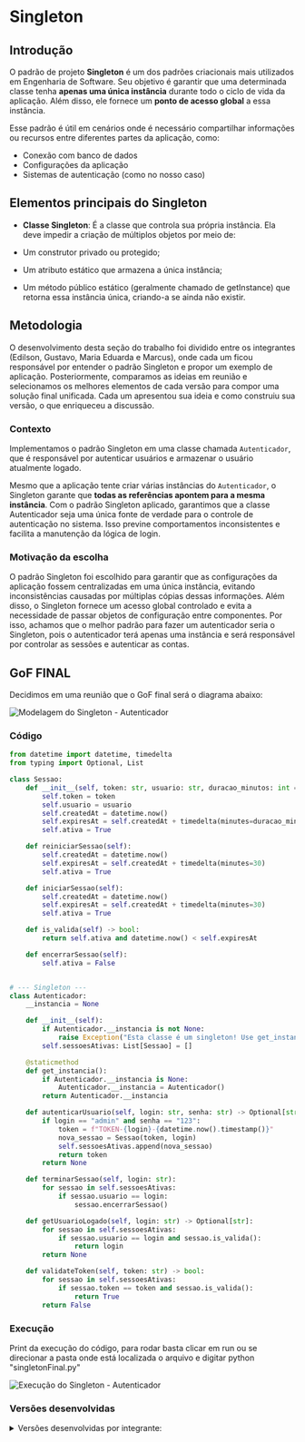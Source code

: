 # Singleton

## Introdução

O padrão de projeto **Singleton** é um dos padrões criacionais mais utilizados em Engenharia de Software. Seu objetivo é garantir que uma determinada classe tenha **apenas uma única instância** durante todo o ciclo de vida da aplicação. Além disso, ele fornece um **ponto de acesso global** a essa instância.

Esse padrão é útil em cenários onde é necessário compartilhar informações ou recursos entre diferentes partes da aplicação, como:

- Conexão com banco de dados
- Configurações da aplicação
- Sistemas de autenticação (como no nosso caso)

## Elementos principais do Singleton

- **Classe Singleton**: É a classe que controla sua própria instância. Ela deve impedir a criação de múltiplos objetos por meio de:

- Um construtor privado ou protegido;

- Um atributo estático que armazena a única instância;

- Um método público estático (geralmente chamado de getInstance) que retorna essa instância única, criando-a se ainda não existir.

## Metodologia

O desenvolvimento desta seção do trabalho foi dividido entre os integrantes (Edilson, Gustavo, Maria Eduarda e Marcus), onde cada um ficou responsável por entender o padrão Singleton e propor um exemplo de aplicação. Posteriormente, comparamos as ideias em reunião e selecionamos os melhores elementos de cada versão para compor uma solução final unificada. Cada um apresentou sua ideia e como construiu sua versão, o que enriqueceu a discussão.

### Contexto

Implementamos o padrão Singleton em uma classe chamada `Autenticador`, que é responsável por autenticar usuários e armazenar o usuário atualmente logado.

Mesmo que a aplicação tente criar várias instâncias do `Autenticador`, o Singleton garante que **todas as referências apontem para a mesma instância**. Com o padrão Singleton aplicado, garantimos que a classe Autenticador seja uma única fonte de verdade para o controle de autenticação no sistema. Isso previne comportamentos inconsistentes e facilita a manutenção da lógica de login.

### Motivação da escolha

O padrão Singleton foi escolhido para garantir que as configurações da aplicação fossem centralizadas em uma única instância, evitando inconsistências causadas por múltiplas cópias dessas informações. Além disso, o Singleton fornece um acesso global controlado e evita a necessidade de passar objetos de configuração entre componentes. Por isso, achamos que o melhor padrão para fazer um autenticador seria o Singleton, pois o autenticador terá apenas uma instância e será responsável por controlar as sessões e autenticar as contas. 

## GoF FINAL

Decidimos em uma reunião que o GoF final será o diagrama abaixo:

![Modelagem do Singleton - Autenticador](../../assets/GOFsCriacionais/Singleton/SingletonGustavo.png)

### Código

```python
from datetime import datetime, timedelta
from typing import Optional, List

class Sessao:
    def __init__(self, token: str, usuario: str, duracao_minutos: int = 30):
        self.token = token
        self.usuario = usuario
        self.createdAt = datetime.now()
        self.expiresAt = self.createdAt + timedelta(minutes=duracao_minutos)
        self.ativa = True

    def reiniciarSessao(self):
        self.createdAt = datetime.now()
        self.expiresAt = self.createdAt + timedelta(minutes=30)
        self.ativa = True

    def iniciarSessao(self):
        self.createdAt = datetime.now()
        self.expiresAt = self.createdAt + timedelta(minutes=30)
        self.ativa = True

    def is_valida(self) -> bool:
        return self.ativa and datetime.now() < self.expiresAt

    def encerrarSessao(self):
        self.ativa = False


# --- Singleton ---
class Autenticador:
    __instancia = None

    def __init__(self):
        if Autenticador.__instancia is not None:
            raise Exception("Esta classe é um singleton! Use get_instancia().")
        self.sessoesAtivas: List[Sessao] = []

    @staticmethod
    def get_instancia():
        if Autenticador.__instancia is None:
            Autenticador.__instancia = Autenticador()
        return Autenticador.__instancia

    def autenticarUsuario(self, login: str, senha: str) -> Optional[str]:
        if login == "admin" and senha == "123":
            token = f"TOKEN-{login}-{datetime.now().timestamp()}"
            nova_sessao = Sessao(token, login)
            self.sessoesAtivas.append(nova_sessao)
            return token
        return None

    def terminarSessao(self, login: str):
        for sessao in self.sessoesAtivas:
            if sessao.usuario == login:
                sessao.encerrarSessao()

    def getUsuarioLogado(self, login: str) -> Optional[str]:
        for sessao in self.sessoesAtivas:
            if sessao.usuario == login and sessao.is_valida():
                return login
        return None

    def validateToken(self, token: str) -> bool:
        for sessao in self.sessoesAtivas:
            if sessao.token == token and sessao.is_valida():
                return True
        return False

```

### Execução
Print da execução do código, para rodar basta clicar em run ou se direcionar a pasta onde está localizada o arquivo e digitar python "singletonFinal.py"

![Execução do Singleton - Autenticador](../../assets/GOFsCriacionais/Singleton/SingletonFinal.png)

### Versões desenvolvidas

<details>
<summary>Versões desenvolvidas por integrante:</summary>

<details>
<summary>Versão do Gustavo:</summary>

### Gustavo

A implementação foi desenvolvida com base no exemplo disponibilizado pela professora no Aprender3 e, também baseado no site refactoring guru, adaptando-o para os nossos componentes.

### Modelagem

![Modelagem do Singleton - Autenticador](../../assets/GOFsCriacionais/Singleton/SingletonGustavo.png)

<center>

Autor: [Gustavo Feitosa Haubert](https://github.com/GustavoHaubert)

</center>

### Código

```python
from datetime import datetime, timedelta
from typing import Optional, List

class Sessao:
    def __init__(self, token: str, usuario: str, duracao_minutos: int = 30):
        self.token = token
        self.usuario = usuario
        self.createdAt = datetime.now()
        self.expiresAt = self.createdAt + timedelta(minutes=duracao_minutos)
        self.ativa = True

    def reiniciarSessao(self):
        self.createdAt = datetime.now()
        self.expiresAt = self.createdAt + timedelta(minutes=30)
        self.ativa = True

    def iniciarSessao(self):
        self.createdAt = datetime.now()
        self.expiresAt = self.createdAt + timedelta(minutes=30)
        self.ativa = True

    def is_valida(self) -> bool:
        return self.ativa and datetime.now() < self.expiresAt

    def encerrarSessao(self):
        self.ativa = False


# --- Singleton ---
class Autenticador:
    __instancia = None

    def __init__(self):
        if Autenticador.__instancia is not None:
            raise Exception("Esta classe é um singleton! Use get_instancia().")
        self.sessoesAtivas: List[Sessao] = []

    @staticmethod
    def get_instancia():
        if Autenticador.__instancia is None:
            Autenticador.__instancia = Autenticador()
        return Autenticador.__instancia

    def autenticarUsuario(self, login: str, senha: str) -> Optional[str]:
        if login == "admin" and senha == "123":
            token = f"TOKEN-{login}-{datetime.now().timestamp()}"
            nova_sessao = Sessao(token, login)
            self.sessoesAtivas.append(nova_sessao)
            return token
        return None

    def terminarSessao(self, login: str):
        for sessao in self.sessoesAtivas:
            if sessao.usuario == login:
                sessao.encerrarSessao()

    def getUsuarioLogado(self, login: str) -> Optional[str]:
        for sessao in self.sessoesAtivas:
            if sessao.usuario == login and sessao.is_valida():
                return login
        return None

    def validateToken(self, token: str) -> bool:
        for sessao in self.sessoesAtivas:
            if sessao.token == token and sessao.is_valida():
                return True
        return False

```

<center>

Autor: [Gustavo Feitosa Haubert](https://github.com/GustavoHaubert)

</center>

</details>

<details>
<summary>Versão do Marcus:</summary>

### Marcus Escobar

### Modelagem

![Modelagem do Singleton - Autenticador](../../assets/GOFsCriacionais/Singleton/SingletonMarcusEscobar.png)

<center>

Autor: [Marcus Escobar](https://github.com/MarcusEscobar)

</center>

### Código

```python

from abc import ABC, abstractmethod
from typing import List


class Usuario:
    def __init__(self, nome: str, login: str):
        self.nome = nome
        self.login = login

class Autenticador(ABC): #Classe abstrata
    def __init__(self):
        self.sessoes_ativas: List[Usuario] = []

    @abstractmethod
    def autenticar_usuario(self, login: str, senha: str) -> Usuario:
        pass

    @abstractmethod
    def terminar_sessao_ativa(self) -> None:
        pass

    @abstractmethod
    def autenticar_admin(self) -> None:
        pass


#--- Singleton -----
class SingletonAutenticador(Autenticador):
    __instancia_autenticador = None  # Atributo de classe (singleton)

    def __init__(self):
        if SingletonAutenticador.__instancia_autenticador is not None:
            raise Exception("Use get_instancia() para acessar o singleton")
        super().__init__()

    @staticmethod
    def get_instancia() -> 'SingletonAutenticador':
        if SingletonAutenticador.__instancia_autenticador is None:
            SingletonAutenticador.__instancia_autenticador = SingletonAutenticador()
        return SingletonAutenticador.__instancia_autenticador

    def autenticar_usuario(self, login: str, senha: str) -> Usuario:
        # Simula autenticação de usuário
        usuario = Usuario(nome="Usuário Teste", login=login)
        self.sessoes_ativas.append(usuario)
        print(f"Usuário '{login}' autenticado com sucesso.")
        return usuario

    def terminar_sessao_ativa(self) -> None:
        if self.sessoes_ativas:
            usuario = self.sessoes_ativas.pop()
            print(f"Sessão de '{usuario.login}' terminada.")
        else:
            print("Nenhuma sessão ativa para terminar.")

    def autenticar_admin(self) -> None:
        print("Admin autenticado com sucesso.")

```

<center>

Autor: [Marcus Escobar](https://github.com/MarcusEscobar)

</details>

</center>
<details>
<summary>Versão da Maria Eduarda:</summary>

## Introdução

Este exemplo é só um modelo de como poderia ser feito!

O padrão de projeto **Singleton** é um dos padrões criacionais mais utilizados em Engenharia de Software. Seu objetivo é garantir que uma determinada classe tenha **apenas uma única instância** durante todo o ciclo de vida da aplicação. Além disso, ele fornece um **ponto de acesso global** a essa instância.

Este padrão é útil, por exemplo, quando precisamos de um objeto central que gerencia algo único, como:

- Conexão com banco de dados
- Configurações da aplicação
- Sistemas de autenticação (como no nosso caso)

## Contexto

Neste exemplo, implementamos o padrão Singleton em uma classe chamada `Autenticador`, que é responsável por autenticar usuários e armazenar o usuário atualmente logado.

Mesmo que a aplicação tente criar várias instâncias do `Autenticador`, o Singleton garante que **todas as referências apontem para a mesma instância**. Com o padrão Singleton aplicado, garantimos que a classe Autenticador seja uma única fonte de verdade para o controle de autenticação no sistema. Isso previne comportamentos inconsistentes e facilita a manutenção da lógica de login.

## Lógica do Singleton

Em Python, a implementação do Singleton é feita sobrescrevendo o método especial `__new__`, que é chamado antes do `__init__`, sempre que uma nova instância da classe é criada.

A lógica é:

1. Verifica se a instância já existe.
2. Se não existir, cria uma nova instância e armazena em um atributo de classe.
3. Retorna sempre a mesma instância em chamadas subsequentes.

![Modelagem do Singleton - Autenticador](../../assets/GOFsCriacionais/Singleton/SingletonDuda.png)

<center>

Autor: [Maria Eduarda Vieira ](https://github.com/DudaV228)

</center>

### Código

```python

class Autenticador:
    _instancia = None

    def __new__(cls):
        if cls._instancia is None:
            cls._instancia = super(Autenticador, cls).__new__(cls)
            cls._instancia._usuario_logado = None
        return cls._instancia

    def autenticar(self, usuario, senha):
        if usuario == "admin" and senha == "1234":
            self._usuario_logado = usuario
            return True
        return False

    def get_usuario_logado(self):
        return self._usuario_logado

    def logout(self):
        self._usuario_logado = None

    #Exemplo de uso
    a1 = Autenticador()
    a2 = Autenticador()

    print(a1 is a2)  # True — são a mesma instância!

    a1.autenticar("admin", "1234")
    print(a2.get_usuario_logado())  # "admin" — porque a2 e a1 são o mesmo objeto

```

<center>

Autor: [Maria Eduarda Vieira ](https://github.com/DudaV228)

</center>
</details>

<details>
<summary>Versão do Edilson:</summary>

### Edilson Ribeiro

### Modelagem

![Modelagem do Singleton - Autenticador](../../assets/GOFsCriacionais/Singleton/SingletonEdilson.png)

<center>

Autor: [Edilson Ribeiro](https://github.com/Edilson-r-jr)

</center>

### Código

```python

class Autenticador:
    _instance = None  # atributo de classe para armazenar a única instância

    def __new__(cls):
        # Se ainda não existir instância, cria uma nova
        if cls._instance is None:
            cls._instance = super(Autenticador, cls).__new__(cls)
            # Cria aqui os atributos que só devem existir uma vez
            cls._instance.sessoes_ativas = []  # lista de usuários autenticados
        return cls._instance

    def __init__(self):
        # O __init__ pode ficar vazio ou conter inicializações
        # que devam ocorrer apenas uma vez. Como já inicializamos
        # sessoes_ativas em __new__, não precisamos repetir nada aqui.
        pass

    @staticmethod
    def getinstance() -> "Autenticador":
        """
        Retorna a instância única de Autenticador.
        Sempre retorna o mesmo objeto.
        """
        return Autenticador()

    def _autenticar_estudante(self, login: str, senha: str) -> Estudante:
        """
        Método privado que simula a autenticação de um estudante.
        Se as credenciais (login, senha) forem aceitas, cria um objeto Estudante,
        adiciona a sessoes_ativas e retorna essa instância.
        (Por simplicidade, aqui aceitamos qualquer combinação de login/senha.)
        """
        estudante = Estudante(login)
        self.sessoes_ativas.append(estudante)
        print(f"[Autenticador] Estudante '{login}' autenticado.")
        return estudante

    def autenticarAdmin(self, login: str, senha: str) -> Administrador | None:
        """
        Método público que simula a autenticação de um administrador.
        Se login == "admin" e senha == "1234", considera como válido,
        cria um objeto Administrador, adiciona a sessoes_ativas e retorna.
        Caso contrário, retorna None.
        """
        if login == "admin" and senha == "1234":
            admin = Administrador(login)
            self.sessoes_ativas.append(admin)
            print(f"[Autenticador] Administrador '{login}' autenticado.")
            return admin
        else:
            print(f"[Autenticador] Falha na autenticação de administrador para login='{login}'.")
            return None

    def terminarSessaoativa(self, usuario: Usuario) -> None:
        """
        Remove o usuário informado de sessoes_ativas, se estiver logado.
        """
        if usuario in self.sessoes_ativas:
            self.sessoes_ativas.remove(usuario)
            print(f"[Autenticador] Sessão encerrada para '{usuario.login}'.")
        else:
            print(f"[Autenticador] '{usuario.login}' não está em sessoes_ativas.")
</details>

```

## Referências Bibliográficas

[1] SERRANO, Milene. AULA - GOFS CRIACIONAIS. Slides. Universidade de Brasília, 2025. Acessado em: 20 de mai. de 2025.

[2] Gamma, E., Helm, R., Johnson, R., & Vlissides, J. (1994). Design Patterns: Elements of Reusable Object-Oriented Software. Addison-Wesley.<br>

## Histórico de Versão

| Versão | Data  |                          Descrição                          |   Autor(es)    | Revisor(es) | Comentário do Revisor |
| :----: | :---: | :---------------------------------------------------------: | :------------: | :---------: | :-------------------: |
|  1.0   | 30/05 | adicionando versão individual da implementação do Singleton |    Gustavo     |             |                       |
|  1.1   | 01/06 | adicionando versão individual da implementação do Singleton | Maria Eduarda  |             |                       |
|  1.2   | 01/06 | adicionando versão individual da implementação do Singleton | Marcus Escobar |             |                       |
|  1.3   | 01/06 |          adicionando página completa do Singleton           |    Gustavo     |             |                       |
|  1.4   | 01/06 | adicionando versão individual da implementação do Singleton |    Edilson     |             |                       |
|  1.5   | 02/06 |          adicionando o executável do Codigo          | Maria Eduarda, Edilson Ribeiro, Marcus Escobar, Gustavo  |       |                                         |